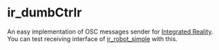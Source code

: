 # ir_dumbCtrlr

An easy implementation of OSC messages sender for [Integrated Reality](https://github.com/IntegratedReality). You can test receiving interface of [ir_robot_simple](https://github.com/IntegratedReality/ir_robot_simple) with this.
